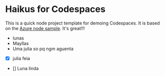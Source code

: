 
# Haikus for Codespaces

This is a quick node project template for demoing Codespaces. It is based on the [Azure node sample](https://github.com/Azure-Samples/nodejs-docs-hello-world). It's great!!!

- lunas
- Mayllas
- Uma julia so pq ngm aguenta

- [x] julia feia
- [] Luna linda
